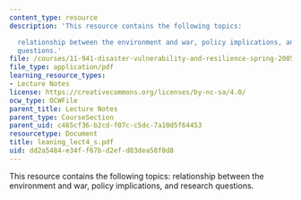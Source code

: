 ```yaml
---
content_type: resource
description: 'This resource contains the following topics:

  relationship between the environment and war, policy implications, and research
  questions.'
file: /courses/11-941-disaster-vulnerability-and-resilience-spring-2005/dd2a5484e34ff67bd2efd83dea58f8d8_leaning_lect4_s.pdf
file_type: application/pdf
learning_resource_types:
- Lecture Notes
license: https://creativecommons.org/licenses/by-nc-sa/4.0/
ocw_type: OCWFile
parent_title: Lecture Notes
parent_type: CourseSection
parent_uid: c465cf36-b2cd-f07c-c5dc-7a10d5f64453
resourcetype: Document
title: leaning_lect4_s.pdf
uid: dd2a5484-e34f-f67b-d2ef-d83dea58f8d8
---
```

This resource contains the following topics:
relationship between the environment and war, policy implications, and research questions.